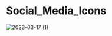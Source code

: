 # Social_Media_Icons
 
![2023-03-17 (1)](https://user-images.githubusercontent.com/111579457/225907181-92e366e8-e1a0-4d76-9973-717462f39c7b.png)
